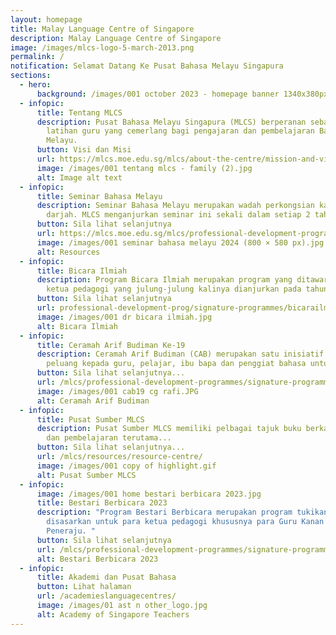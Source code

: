 ```yaml
---
layout: homepage
title: Malay Language Centre of Singapore
description: Malay Language Centre of Singapore
image: /images/mlcs-logo-5-march-2013.png
permalink: /
notification: Selamat Datang Ke Pusat Bahasa Melayu Singapura
sections:
  - hero:
      background: /images/001 october 2023 - homepage banner 1340x380px (1).gif
  - infopic:
      title: Tentang MLCS
      description: Pusat Bahasa Melayu Singapura (MLCS) berperanan sebagai pusat
        latihan guru yang cemerlang bagi pengajaran dan pembelajaran Bahasa
        Melayu.
      button: Visi dan Misi
      url: https://mlcs.moe.edu.sg/mlcs/about-the-centre/mission-and-vision/
      image: /images/001 tentang mlcs - family (2).jpg
      alt: Image alt text
  - infopic:
      title: Seminar Bahasa Melayu
      description: Seminar Bahasa Melayu merupakan wadah perkongsian kajian di bilik
        darjah. MLCS menganjurkan seminar ini sekali dalam setiap 2 tahun.
      button: Sila lihat selanjutnya
      url: https://mlcs.moe.edu.sg/mlcs/professional-development-programmes/signature-programme-program-teras/malay-language-seminar/
      image: /images/001 seminar bahasa melayu 2024 (800 × 580 px).jpg
      alt: Resources
  - infopic:
      title: Bicara Ilmiah
      description: Program Bicara Ilmiah merupakan program yang ditawarkan khas untuk
        ketua pedagogi yang julung-julung kalinya dianjurkan pada tahun 2023.
      button: Sila lihat selanjutnya
      url: professional-development-prog/signature-programmes/bicarailmiah/
      image: /images/001 dr bicara ilmiah.jpg
      alt: Bicara Ilmiah
  - infopic:
      title: Ceramah Arif Budiman Ke-19
      description: Ceramah Arif Budiman (CAB) merupakan satu inisiatif yang memberi
        peluang kepada guru, pelajar, ibu bapa dan penggiat bahasa untuk....
      button: Sila lihat selanjutnya...
      url: /mlcs/professional-development-programmes/signature-programme-program-teras/ceramah-arif-budiman/
      image: /images/001 cab19 cg rafi.JPG
      alt: Ceramah Arif Budiman
  - infopic:
      title: Pusat Sumber MLCS
      description: Pusat Sumber MLCS memiliki pelbagai tajuk buku berkaitan pengajaran
        dan pembelajaran terutama...
      button: Sila lihat selanjutnya...
      url: /mlcs/resources/resource-centre/
      image: /images/001 copy of highlight.gif
      alt: Pusat Sumber MLCS
  - infopic:
      image: /images/001 home bestari berbicara 2023.jpg
      title: Bestari Berbicara 2023
      description: "Program Bestari Berbicara merupakan program tukikan yang
        disasarkan untuk para ketua pedagogi khususnya para Guru Kanan dan Guru
        Peneraju. "
      button: Sila lihat selanjutnya
      url: /mlcs/professional-development-programmes/signature-programme-program-teras/bestari-berbicara/
      alt: Bestari Berbicara 2023
  - infopic:
      title: Akademi dan Pusat Bahasa
      button: Lihat halaman
      url: /academieslanguagecentres/
      image: /images/01 ast n other_logo.jpg
      alt: Academy of Singapore Teachers
---
```

